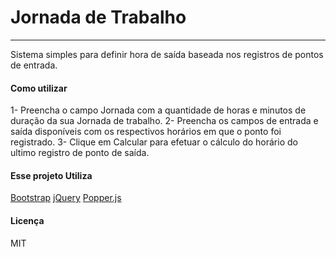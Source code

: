 # Jornada de Trabalho
---

Sistema simples para definir hora de saída baseada nos registros de pontos de entrada.

#### Como utilizar

1- Preencha o campo Jornada com a quantidade de horas e minutos de duração da sua Jornada de trabalho.
2- Preencha os campos de entrada e saída disponíveis com os respectivos horários em que o ponto foi registrado.
3- Clique em Calcular para efetuar o cálculo do horário do ultimo registro de ponto de saída.

#### Esse projeto Utiliza
[Bootstrap](https://getbootstrap.com/)
[jQuery](https://jquery.com/)
[Popper.js](https://popper.js.org/)


#### Licença
MIT

